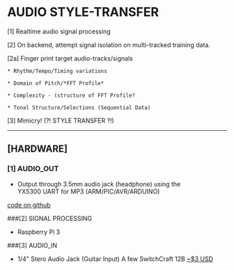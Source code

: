 # AUDIO STYLE-TRANSFER <AST>
[1] Realtime audio signal processing 

[2] On backend, attempt signal isolation
  on multi-tracked training data.

[2a] Finger print target audio-tracks/signals
  
    * Rhythm/Tempo/Timing variations 
    
    * Domain of Pitch/*FFT Profile* 
    
    * Complexity - (structure of FFT Profile?
    
    * Tonal Structure/Selections (Sequential Data)

[3] Mimicry! (?! STYLE TRANSFER ?!)

_____________________________________________________________

## [HARDWARE]

### [1] AUDIO_OUT 
* Output through 3.5mm audio jack (headphone) using the  
YX5300 UART for MP3 (ARM/PIC/AVR/ARDUINO)

[code on github](https://github.com/cefaloide/ArduinoSerialMP3Player)

###[2] SIGNAL PROCESSING

* Raspberry Pi 3

###[3] AUDIO_IN

* 1/4" Stero Audio Jack (Guitar Input)
  A few SwitchCraft 12B [~$3 USD](https://www.digikey.com/product-detail/en/switchcraft-inc/12B/SC1094-ND/109541)




